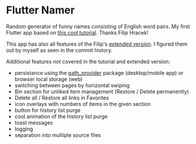 # Flutter Namer

Random generator of funny names consisting of English word pairs.
My first Flutter app based on [this cool tutorial](https://codelabs.developers.google.com/codelabs/flutter-codelab-first).
Thanks Filip Hracek!

This app has also all features of the Filip's [extended version](https://dartpad.dev/?id=e7076b40fb17a0fa899f9f7a154a02e8).
I figured them out by myself as seen in the commit history.

Additional features not covered in the tutorial and extended version:
* persistance using the [path_provider](https://pub.dev/packages/path_provider) package (desktop/mobile app) or browser local storage (web)
* switching between pages by horizontal swiping
* Bin section for unliked item management (Restore / Delete permanently)
* Delete all / Restore all links in Favorites
* icon overlays with numbers of items in the given section
* button for history list purge
* cool animation of the history list purge
* toast messages
* logging
* separation into multiple source files
